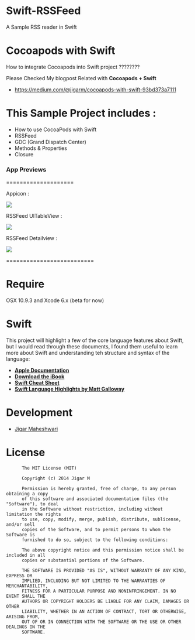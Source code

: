 Swift-RSSFeed
=============

A Sample RSS reader in Swift


Cocoapods with Swift
=======================
How to integrate Cocoapods into Swift project ????????

Please Checked My blogpost Related with **Cocoapods + Swift**
+ https://medium.com/@jigarm/cocoapods-with-swift-93bd373a7111

This Sample Project includes : 
==================================================

+ How to use CocoaPods with Swift
+ RSSFeed
+ GDC (Grand Dispatch Center)
+ Methods & Properties
+ Closure

### App Previews
====================

Appicon :

![](http://i1282.photobucket.com/albums/a534/jigarm_0809/f6a397e5-006c-43a1-8732-84b00b4acf6b_zps79678c51.png)

RSSFeed UITableView :

![](http://i1282.photobucket.com/albums/a534/jigarm_0809/669be45b-6663-48d2-9ef4-325360029203_zpsb764b963.png)

RSSFeed Detailview : 

![](http://i1282.photobucket.com/albums/a534/jigarm_0809/93f59819-ebcd-4d3c-abab-858ba9da4eeb_zps2729d13c.png)



==========================

# Require
OSX 10.9.3 and Xcode 6.x (beta for now)

# Swift
This project will highlight a few of the core language features about Swift, but I would read through these documents, I found them useful to learn more about Swift and understanding teh structure and syntax of the language:

* [__Apple Documentation__](https://developer.apple.com/library/prerelease/ios/documentation/swift/conceptual/swift_programming_language/index.html)
* [__Download the iBook__](https://itunes.apple.com/us/book/the-swift-programming-language/id881256329?mt=11)
* [__Swift Cheat Sheet__](https://github.com/grant/swift-cheat-sheet)
* [__Swift Language Highlights by Matt Galloway__](http://www.raywenderlich.com/73997/swift-language-highlights)


# Development
* [Jigar Maheshwari](http://twitter.com/jigar0809)


# License

          The MIT License (MIT)
        
          Copyright (c) 2014 Jigar M
        
          Permission is hereby granted, free of charge, to any person obtaining a copy
          of this software and associated documentation files (the "Software"), to deal
          in the Software without restriction, including without limitation the rights
          to use, copy, modify, merge, publish, distribute, sublicense, and/or sell
          copies of the Software, and to permit persons to whom the Software is
          furnished to do so, subject to the following conditions:
          
          The above copyright notice and this permission notice shall be included in all
          copies or substantial portions of the Software.
          
          THE SOFTWARE IS PROVIDED "AS IS", WITHOUT WARRANTY OF ANY KIND, EXPRESS OR
          IMPLIED, INCLUDING BUT NOT LIMITED TO THE WARRANTIES OF MERCHANTABILITY,
          FITNESS FOR A PARTICULAR PURPOSE AND NONINFRINGEMENT. IN NO EVENT SHALL THE
          AUTHORS OR COPYRIGHT HOLDERS BE LIABLE FOR ANY CLAIM, DAMAGES OR OTHER
          LIABILITY, WHETHER IN AN ACTION OF CONTRACT, TORT OR OTHERWISE, ARISING FROM,
          OUT OF OR IN CONNECTION WITH THE SOFTWARE OR THE USE OR OTHER DEALINGS IN THE
          SOFTWARE.
